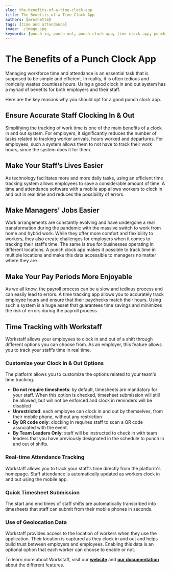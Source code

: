 ```yaml
---
slug: the-benefits-of-a-time-clock-app
title: The Benefits of a Time Clock App
authors: [mrochette]
tags: [time and attendance]
image: ./image.jpg
keywords: [punch in, punch out, punch clock app, time clock app, punch in clock app, timesheet mobile app]
---
```


# The Benefits of a Punch Clock App

Managing workforce time and attendance is an essential task that is supposed to be simple and efficient. In reality, it is often tedious and ironically wastes countless hours. Using a good clock in and out system has a myriad of benefits for both employers and their staff.

<!--truncate-->

Here are the key reasons why you should opt for a good punch clock app.

## Ensure Accurate Staff Clocking In & Out
Simplifying the tracking of work time is one of the main benefits of a clock in and out system. For employers, it significantly reduces the number of tasks related to tracking worker arrivals, hours worked and departures. For employees, such a system allows them to not have to track their work hours, since the system does it for them.

## Make Your Staff’s Lives Easier
As technology facilitates more and more daily tasks, using an efficient time tracking system allows employees to save a considerable amount of time. A time and attendance software with a mobile app allows workers to clock in and out in real time and reduces the possibility of errors.


## Make Managers' Jobs Easier
Work arrangements are constantly evolving and have undergone a real transformation during the pandemic with the massive switch to work from home and hybrid work. While they offer more comfort and flexibility to workers, they also create challenges for employers when it comes to tracking their staff’s time. The same is true for businesses operating in different locations. A punch clock app makes it possible to track time in multiple locations and make this data accessible to managers no matter where they are.


## Make Your Pay Periods More Enjoyable
As we all know, the payroll process can be a slow and tedious process and can easily lead to errors. A time tracking app allows you to accurately track employee hours and ensure that their paychecks match their hours. Using such a system is a huge asset that guarantees time savings and minimizes the risk of errors during the payroll process.


## Time Tracking with Workstaff
Workstaff allows your employees to clock in and out of a shift through different options you can choose from.  As an employer, this feature allows you to track your staff’s time in real time.


### Customize your Clock In & Out Options
The platform allows you to customize the options related to your team's time tracking.
- **Do not require timesheets**: by default, timesheets are mandatory for your staff. When this option is checked, timesheet submission will still be allowed, but will not be enforced and clock in reminders will be disabled
- **Unrestricted**: each employee can clock in and out by themselves, from their mobile phone, without any restriction
- **By QR code only**: clocking in requires staff to scan a QR code associated with the event.
- **By Team Leaders Only**: staff will be instructed to check in with team leaders that you have previously designated in the schedule to punch in and out of shifts.


### Real-time Attendance Tracking
Workstaff allows you to track your staff's time directly from the platform's homepage. Staff attendance is automatically updated as workers clock in and out using the mobile app.

### Quick Timesheet Submission
The start and end times of staff shifts are automatically transcribed into timesheets that staff can submit from their mobile phones in seconds.

### Use of Geolocation Data
Workstaff provides access to the location of workers when they use the application. Their location is captured as they clock in and out and  helps build trust between employers and employees. Enabling this data is an optional option that each worker can choose to enable or not.

To learn more about Workstaff, visit our [**website**](https://workstaff.app) and [**our documentation**](https://help.workstaff.app) about the different features.

